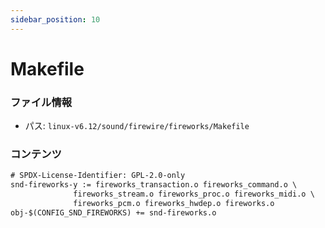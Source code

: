 ```yaml
---
sidebar_position: 10
---
```

# Makefile

### ファイル情報

- パス: `linux-v6.12/sound/firewire/fireworks/Makefile`

### コンテンツ

```txt
# SPDX-License-Identifier: GPL-2.0-only
snd-fireworks-y := fireworks_transaction.o fireworks_command.o \
		      fireworks_stream.o fireworks_proc.o fireworks_midi.o \
		      fireworks_pcm.o fireworks_hwdep.o fireworks.o
obj-$(CONFIG_SND_FIREWORKS) += snd-fireworks.o

```
